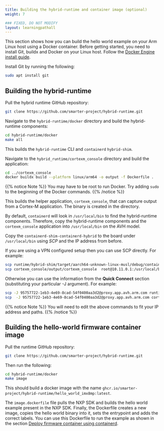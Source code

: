 ```yaml
---
title: Building the hybrid-runtime and container image (optional)
weight: 7

### FIXED, DO NOT MODIFY
layout: learningpathall
---
```

This section shows how you can build the hello world example on your Arm Linux host using a Docker container. Before getting started, you need to install Git, buildx and Docker on your Linux host. Follow the [Docker Engine install guide](/install-guides/docker/docker-engine/).

Install Git by running the following:
```bash
sudo apt install git
```

## Building the hybrid-runtime

Pull the hybrid runtime GitHub repository:
```bash
git clone https://github.com/smarter-project/hybrid-runtime.git
```
Navigate to the `hybrid-runtime/docker` directory and build the hybrid-runtime components:
```bash
cd hybrid-runtime/docker
make all
```
This builds the `hybrid-runtime` CLI and `containerd` `hybrid-shim`.

Navigate to the `hybrid_runtime/cortexm_console`  directory and build the application:
```bash
cd ../cortexm_console
docker buildx build --platform linux/arm64 -o output -f Dockerfile .
```

{{% notice Note %}}
You may have to be root to run Docker. Try adding `sudo` to the beginning of the Docker commands.
{{% /notice %}}

This builds the helper application, `cortexm_console`, that can capture output from a Cortex-M application. The binary is created in the directory.

By default, `containerd` will look in `/usr/local/bin` to find the hybrid-runtime components. Therefore, copy the hybrid-runtime components and the `cortexm_console` application into `/usr/local/bin` on the AVH model.

Copy the `containerd-shim-containerd-hybrid` to the board under `/usr/local/bin` using *SCP* and the IP address from before.

If you are using a VPN configured setup then you can use SCP directly. For example:
```bash
scp runtime/hybrid-shim/target/aarch64-unknown-linux-musl/debug/containerd-shim-containerd-hybrid root@10.11.0.1:/usr/local/bin/
scp cortexm_console/output/cortexm_console  root@10.11.0.1:/usr/local/bin/
```
Otherwise you can use the information from the **Quick Connect** section (substituting your particular -J argument). For example:
```bash
scp -J 95757722-1eb3-4e69-8cad-54f0400aa3d2@proxy.app.avh.arm.com runtime/hybrid-shim/target/aarch64-unknown-linux-musl/debug/containerd-shim-containerd-hybrid root@10.11.0.1:/usr/local/bin/
scp  -J 95757722-1eb3-4e69-8cad-54f0400aa3d2@proxy.app.avh.arm.com cortexm_console/output/cortexm_console  root@10.11.0.1:/usr/local/bin/
```

{{% notice Note %}}
You will need to edit the above commands to fit your IP address and paths.
{{% /notice %}}

## Building the hello-world firmware container image

Pull the runtime GitHub repository:
```bash
git clone https://github.com/smarter-project/hybrid-runtime.git
```
Then run the following:
```bash
cd hybrid-runtime/docker
make image
```
This should build a docker image with the name `ghcr.io/smarter-project/hybrid-runtime/hello_world_imx8mp:latest`.

The `image.dockerfile` file pulls the NXP SDK and builds the hello world example present in the NXP SDK. Finally, the Dockerfile creates a new image, copies the hello world binary into it, sets the entrypoint and adds the correct labels. You can use this Dockerfile to run the example as shown in the section [Deploy firmware container using containerd](/learning-paths/embedded-systems/cloud-native-deployment-on-hybrid-edge-systems/containerd/).
